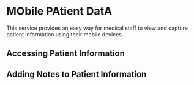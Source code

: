 # MObile PAtient DatA

This service provides an easy way for medical staff to view and capture patient information using their mobile devices.

## Accessing Patient Information

## Adding Notes to Patient Information 

